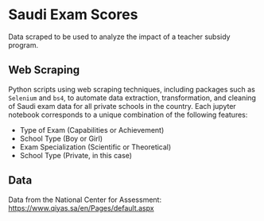 # Saudi Exam Scores

Data scraped to be used to analyze the impact of a teacher subsidy program.

## Web Scraping 

Python scripts using web scraping techniques, including packages such as `Selenium` and `bs4`, to automate data extraction, transformation, and cleaning of Saudi exam data for all private schools in the country. Each jupyter notebook corresponds to a unique combination of the following features: 

* Type of Exam (Capabilities or Achievement)
* School Type (Boy or Girl)
* Exam Specialization (Scientific or Theoretical)
* School Type (Private, in this case)

## Data

Data from the National Center for Assessment: https://www.qiyas.sa/en/Pages/default.aspx 

